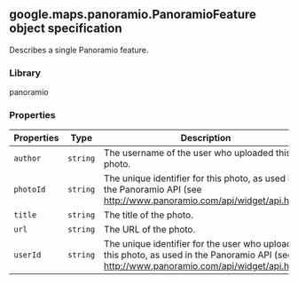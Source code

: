 <h2 id="PanoramioFeature">
google.maps.panoramio.PanoramioFeature
object specification
</h2><p>Describes a single Panoramio feature.</p><h3>Library</h3><p>panoramio</p><h3>Properties</h3><table summary="interface PanoramioFeature - Properties" width="100%">
<thead>
<tr><th>Properties</th>
<th>Type</th>
<th>Description</th>
</tr></thead>
<tbody>
<tr>
<td><code>author</code></td>
<td><code>string</code></td>
<td>The username of the user who uploaded this photo.</td>
</tr>
<tr>
<td><code>photoId</code></td>
<td><code>string</code></td>
<td>The unique identifier for this photo, as used in the Panoramio API (see <a href="http://www.panoramio.com/api/widget/api.html">http://www.panoramio.com/api/widget/api.html</a>).</td>
</tr>
<tr>
<td><code>title</code></td>
<td><code>string</code></td>
<td>The title of the photo.</td>
</tr>
<tr>
<td><code>url</code></td>
<td><code>string</code></td>
<td>The URL of the photo.</td>
</tr>
<tr>
<td><code>userId</code></td>
<td><code>string</code></td>
<td>The unique identifier for the user who uploaded this photo, as used in the Panoramio API (see <a href="http://www.panoramio.com/api/widget/api.html">http://www.panoramio.com/api/widget/api.html</a>).</td>
</tr>
</tbody>
</table>